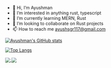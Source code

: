 - 👋 Hi, I’m Ayushman
- 👀 I’m interested in anything rust, typescript
- 🌱 I’m currently learning MERN, Rust
- 💞️ I’m looking to collaborate on Rust projects
- 📫 How to reach me ayushsgr117@gmail.com

<!---
Spartan09/Spartan09 is a ✨ special ✨ repository because its `README.md` (this file) appears on your GitHub profile.
You can click the Preview link to take a look at your changes.
--->


[![Ayushman's GitHub stats](https://github-readme-stats.vercel.app/api?username=Spartan09&count_private=true&show_icons=true&theme=dark#gh-dark-mode-only)](https://github.com/Spartan09)

[![Top Langs](https://github-readme-stats.vercel.app/api/top-langs/?username=Spartan09&layout=compact&theme=dark#gh-dark-mode-only)](https://github.com/anuraghazra/github-readme-stats)


<!-- Repo cards -->
<a href="https://github.com/Spartan09/temp-chat">
  <img align="center" src="https://github-readme-stats.vercel.app/api/pin/?username=Spartan09&repo=temp-chat&show_owner=true&theme=dark#gh-dark-mode-only" />
</a>
<a href="https://github.com/Spartan09/github-battle">
  <img align="center" src="https://github-readme-stats.vercel.app/api/pin/?username=Spartan09&repo=github-battle&show_owner=true&theme=dark#gh-dark-mode-only" />
</a>

